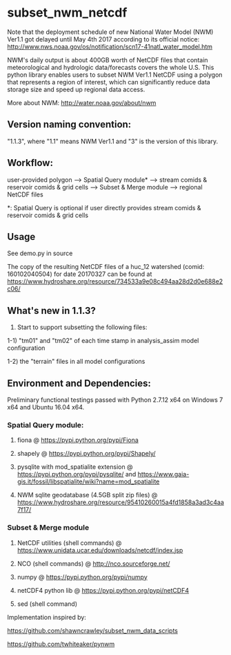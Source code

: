 # subset_nwm_netcdf

Note that the deployment schedule of new National Water Model (NWM) Ver1.1 got delayed until May 4th 2017 according to its official notice: http://www.nws.noaa.gov/os/notification/scn17-41natl_water_model.htm

NWM's daily output is about 400GB worth of NetCDF files that contain meteorological and hydrologic data/forecasts covers the whole U.S.
This python library enables users to subset NWM Ver1.1 NetCDF using a polygon that represents a region of interest, which can significantly reduce data storage size and speed up regional data access.

More about NWM: http://water.noaa.gov/about/nwm

## Version naming convention:
"1.1.3", where "1.1" means NWM Ver1.1 and "3" is the version of this library.

## Workflow:
user-provided polygon --> Spatial Query module* --> stream comids & reservoir comids & grid cells --> Subset & Merge module --> regional NetCDF files

*: Spatial Query is optional if user directly provides stream comids & reservoir comids & grid cells

## Usage
See demo.py in source

The copy of the resulting NetCDF files of a huc_12 watershed (comid: 160102040504) for date 20170327 can be found at https://www.hydroshare.org/resource/734533a9e08c494aa28d2d0e688e2c06/

## What's new in 1.1.3?
1) Start to support subsetting the following files:

1-1) "tm01" and "tm02" of each time stamp in analysis_assim model configuration

1-2) the "terrain" files in all model configurations

## Environment and Dependencies:
Preliminary functional testings passed with Python 2.7.12 x64 on Windows 7 x64 and Ubuntu 16.04 x64.

### Spatial Query module:

1) fiona @ https://pypi.python.org/pypi/Fiona

2) shapely @ https://pypi.python.org/pypi/Shapely/

3) pysqlite with mod_spatialite extension @ https://pypi.python.org/pypi/pysqlite/ and https://www.gaia-gis.it/fossil/libspatialite/wiki?name=mod_spatialite

4) NWM sqlite geodatabase (4.5GB split zip files) @ https://www.hydroshare.org/resource/95410260015a4fd1858a3ad3c4aa7f17/

### Subset & Merge module

1) NetCDF utilities (shell commands) @ https://www.unidata.ucar.edu/downloads/netcdf/index.jsp

2) NCO (shell commands) @ http://nco.sourceforge.net/

3) numpy @ https://pypi.python.org/pypi/numpy

4) netCDF4 python lib @ https://pypi.python.org/pypi/netCDF4

5) sed (shell command)

Implementation inspired by:

https://github.com/shawncrawley/subset_nwm_data_scripts

https://github.com/twhiteaker/pynwm